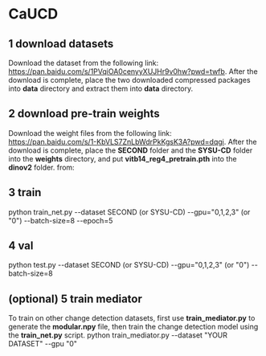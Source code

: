 # CaUCD

## 1 download datasets
Download the dataset from the following link: https://pan.baidu.com/s/1PVqiOA0cenyyXUJHr9v0hw?pwd=twfb. After the download is complete, place the two downloaded compressed packages into **data** directory and extract them into **data** directory.

## 2 download pre-train weights
Download the weight files from the following link: https://pan.baidu.com/s/1-KbVLS7ZnLbWdrPkKgsK3A?pwd=dqgi. After the download is complete, place the **SECOND** folder and the **SYSU-CD** folder into the **weights** directory, and put **vitb14_reg4_pretrain.pth** into the **dinov2** folder.
from: 

## 3 train
python train_net.py --dataset SECOND (or SYSU-CD) --gpu="0,1,2,3" (or "0") --batch-size=8 --epoch=5

## 4 val
python test.py --dataset SECOND (or SYSU-CD) --gpu="0,1,2,3" (or "0") --batch-size=8

## (optional) 5 train mediator
To train on other change detection datasets, first use **train_mediator.py** to generate the **modular.npy** file, then train the change detection model using the **train_net.py** script.
python train_mediator.py --dataset "YOUR DATASET" --gpu "0"